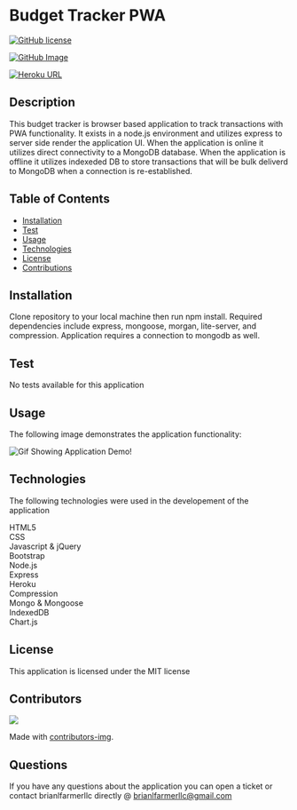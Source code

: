 
  # Budget Tracker PWA

  [![GitHub license](https://img.shields.io/badge/license-MIT-blue.svg)](https://github.com/brianlfarmerllc/Budget_PWA)

  [![GitHub Image](https://contributors-img.web.app/image?repo=brianlfarmerllc/Good_README_Generator)](https://github.com/brianlfarmerllc/Budget_PWA)

  [![Heroku URL](https://img.shields.io/badge/Heroku-URL-purple.svg)](https://budget-pwa-brianlfarmerllc.herokuapp.com/)
  
  ## Description

  This budget tracker is browser based application to track transactions with PWA functionality. It exists in a node.js environment and utilizes express to server side render the application UI. When the application is online it utilizes direct connectivity to a MongoDB database. When the application is offline it utilizes indexeded DB to store transactions that will be bulk deliverd to MongoDB when a connection is re-established.

  ## Table of Contents
  
  * [Installation](#Installation)
  * [Test](#Test)
  * [Usage](#Usage)
  * [Technologies](#Technologies)
  * [License](#License)
  * [Contributions](#Contributions)
  
  ## Installation

  Clone repository to your local machine then run npm install. Required dependencies include express, mongoose, morgan, lite-server, and compression. Application requires a connection to mongodb as well.

  ## Test

  No tests available for this application

  ## Usage

  The following image demonstrates the application functionality:

  ![Gif Showing Application Demo!](/public/assets/budget_tracker.gif)

  ## Technologies

  The following technologies were used in the developement of the application

  HTML5<br>
  CSS<br>
  Javascript & jQuery<br>
  Bootstrap<br>
  Node.js<br>
  Express<br>
  Heroku<br>
  Compression<br>
  Mongo & Mongoose<br>
  IndexedDB<br>
  Chart.js

  ## License

  This application is licensed under the MIT license

  ## Contributors

  <a href="https://github.com/brianlfarmerllc/Fitness_Tracker/graphs/contributors">
  <img src="https://contributors-img.web.app/image?repo=brianlfarmerllc/Fitness_Tracker" />
</a>

 Made with [contributors-img](https://contributors-img.web.app).

  ## Questions

  If you have any questions about the application you can open a ticket or contact brianlfarmerllc directly @ brianlfarmerllc@gmail.com
  